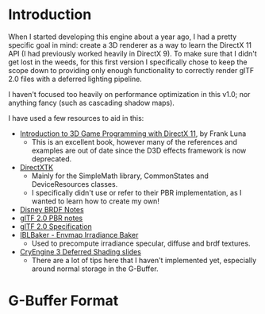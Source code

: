 # Introduction
When I started developing this engine about a year ago, I had a pretty specific goal in mind: create a 3D renderer as a way to learn the DirectX 11 API (I had previously worked heavily in DirectX 9). To make sure that I didn't get lost in the weeds, for this first version I specifically chose to keep the scope down to providing only enough functionality to correctly render glTF 2.0 files with a deferred lighting pipeline. 

I haven't focused too heavily on performance optimization in this v1.0; nor anything fancy (such as cascading shadow maps).

I have used a few resources to aid in this: 
- [Introduction to 3D Game Programming with DirectX 11](https://www.amazon.com/Introduction-3D-Game-Programming-DirectX/dp/1936420228), by Frank Luna
    - This is an excellent book, however many of the references and examples are out of date since the D3D effects framework is now deprecated.
- [DirectXTK](https://github.com/Microsoft/DirectXTK)
    - Mainly for the SimpleMath library, CommonStates and DeviceResources classes.
    - I specifically didn't use or refer to their PBR implementation, as I wanted to learn how to create my own!
- [Disney BRDF Notes](http://blog.selfshadow.com/publications/s2012-shading-course/burley/s2012_pbs_disney_brdf_notes_v3.pdf)
- [glTF 2.0 PBR notes](https://github.com/KhronosGroup/glTF-WebGL-PBR/)
- [glTF 2.0 Specification](https://github.com/KhronosGroup/glTF/blob/master/specification/2.0/README.md)
- [IBLBaker - Envmap Irradiance Baker](http://www.derkreature.com/iblbaker/)
     - Used to precompute irradiance specular, diffuse and brdf textures.
- [CryEngine 3 Deferred Shading slides](https://www.slideshare.net/guest11b095/a-bit-more-deferred-cry-engine3)
    - There are a lot of tips here that I haven't implemented yet, especially around normal storage in the G-Buffer.

# 

# G-Buffer Format

# 